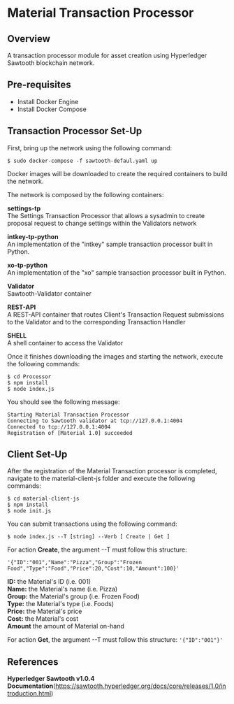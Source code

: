 # **Material Transaction Processor**

## Overview

A transaction processor module for asset creation using Hyperledger Sawtooth blockchain network. 

## Pre-requisites

- Install Docker Engine 
- Install Docker Compose

## Transaction Processor Set-Up

First, bring up the network using the following command:

`$ sudo docker-compose -f sawtooth-defaul.yaml up`

Docker images will be downloaded to create the required containers to build the network. 

The network is composed by the following containers:

**settings-tp**\
  The Settings Transaction Processor that allows a sysadmin to create proposal request to change settings within the Validators network

**intkey-tp-python**\
  An implementation of the "intkey" sample transaction processor built in Python.

**xo-tp-python**\
  An implementation of the "xo" sample transaction processor built in Python.

**Validator**\
  Sawtooth-Validator container

**REST-API**\
  A REST-API container that routes Client's Transaction Request submissions to the Validator and to the corresponding Transaction Handler

**SHELL**\
  A shell container to access the Validator

Once it finishes downloading the images and starting the network, execute the following commands:

```
$ cd Processor
$ npm install
$ node index.js
```
You should see the following message:

```
Starting Material Transaction Processor
Connecting to Sawtooth validator at tcp://127.0.0.1:4004
Connected to tcp://127.0.0.1:4004
Registration of [Material 1.0] succeeded
```

## Client Set-Up

After the registration of the Material Transaction processor is completed, navigate to the material-client-js folder and execute the following commands:

```
$ cd material-client-js
$ npm install
$ node init.js
```
You can submit transactions using the following command:

`$ node index.js --T [string] --Verb [ Create | Get ]`

For action **Create**, the argument --T must follow this structure:

`'{"ID":"001","Name":"Pizza","Group":"Frozen Food","Type":"Food","Price":20,"Cost":10,"Amount":100}'`

**ID:** the Material's ID (i.e. 001)\
**Name:** the Material's name (i.e. Pizza)\
**Group:** the Material's group (i.e. Frozen Food)\
**Type:** the Material's type (i.e. Foods)\
**Price:** the Material's price\
**Cost:** the Material's cost\
**Amount** the amount of Material on-hand


For action **Get**, the argument --T must follow this structure:
`'{"ID":"001"}'`

## References

**Hyperledger Sawtooth v1.0.4 Documentation**\(https://sawtooth.hyperledger.org/docs/core/releases/1.0/introduction.html)

